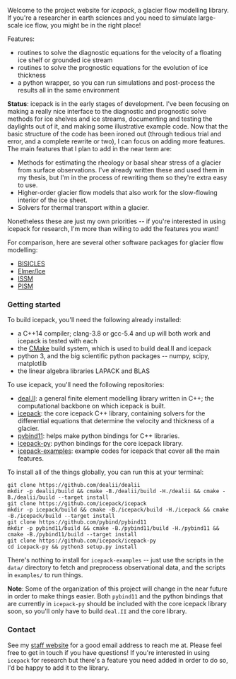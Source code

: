 
Welcome to the project website for _icepack_, a glacier flow modelling library.
If you're a researcher in earth sciences and you need to simulate large-scale ice flow, you might be in the right place!

Features:

* routines to solve the diagnostic equations for the velocity of a floating ice shelf or grounded ice stream
* routines to solve the prognostic equations for the evolution of ice thickness
* a python wrapper, so you can run simulations and post-process the results all in the same environment


**Status**: icepack is in the early stages of development.
I've been focusing on making a really nice interface to the diagnostic and prognostic solve methods for ice shelves and ice streams, documenting and testing the daylights out of it, and making some illustrative example code.
Now that the basic structure of the code has been ironed out (through tedious trial and error, and a complete rewrite or two), I can focus on adding more features.
The main features that I plan to add in the near term are:

* Methods for estimating the rheology or basal shear stress of a glacier from surface observations.
I've already written these and used them in my thesis, but I'm in the process of rewriting them so they're extra easy to use.
* Higher-order glacier flow models that also work for the slow-flowing interior of the ice sheet.
* Solvers for thermal transport within a glacier.

Nonetheless these are just my own priorities -- if you're interested in using icepack for research, I'm more than willing to add the features you want!

For comparison, here are several other software packages for glacier flow modelling:

* [BISICLES](https://commons.lbl.gov/display/bisicles/BISICLES)
* [Elmer/Ice](http://elmerice.elmerfem.org)
* [ISSM](https://issm.jpl.nasa.gov)
* [PISM](http://www.pism-docs.org/wiki/doku.php)


### Getting started

To build icepack, you'll need the following already installed:

* a C++14 compiler; clang-3.8 or gcc-5.4 and up will both work and icepack is tested with each
* the [CMake](https://www.cmake.org) build system, which is used to build deal.II and icepack
* python 3, and the big scientific python packages -- numpy, scipy, matplotlib
* the linear algebra libraries LAPACK and BLAS

To use icepack, you'll need the following repositories:

* [deal.II](https://github.com/dealii/dealii): a general finite element modelling library written in C++; the computational backbone on which icepack is built.
* [icepack](https://github.com/icepack/icepack): the core icepack C++ library, containing solvers for the differential equations that determine the velocity and thickness of a glacier.
* [pybind11](https://github.com/pybind/pybind11): helps make python bindings for C++ libraries.
* [icepack-py](https://github.com/icepack/icepack-py): python bindings for the core icepack library.
* [icepack-examples](https://github.com/icepack/icepack-examples): example codes for icepack that cover all the main features.

To install all of the things globally, you can run this at your terminal:

    git clone https://github.com/dealii/dealii
    mkdir -p dealii/build && cmake -B./dealii/build -H./dealii && cmake -B./dealii/build --target install
    git clone https://github.com/icepack/icepack
    mkdir -p icepack/build && cmake -B./icepack/build -H./icepack && cmake -B./icepack/build --target install
    git clone https://github.com/pybind/pybind11
    mkdir -p pybind11/build && cmake -B./pybind11/build -H./pybind11 && cmake -B./pybind11/build --target install
    git clone https://github.com/icepack/icepack-py
    cd icepack-py && python3 setup.py install

There's nothing to install for `icepack-examples` -- just use the scripts in the `data/` directory to fetch and preprocess observational data, and the scripts in `examples/` to run things.

**Note**: Some of the organization of this project will change in the near future in order to make things easier.
Both `pybind11` and the python bindings that are currently in `icepack-py` should be included with the core icepack library soon, so you'll only have to build `deal.II` and the core library.

### Contact

See my [staff website](http://psc.apl.uw.edu/people/post-docs/daniel-shapero/) for a good email address to reach me at.
Please feel free to get in touch if you have questions!
If you're interested in using `icepack` for research but there's a feature you need added in order to do so, I'd be happy to add it to the library.

